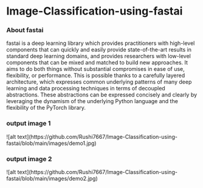 # Image-Classification-using-fastai

<h3>About fastai</h3>
<p>
fastai is a deep learning library which provides practitioners with high-level components that can quickly and easily provide state-of-the-art results in standard deep learning domains, and provides researchers with low-level components that can be mixed and matched to build new approaches. It aims to do both things without substantial compromises in ease of use, flexibility, or performance. This is possible thanks to a carefully layered architecture, which expresses common underlying patterns of many deep learning and data processing techniques in terms of decoupled abstractions. These abstractions can be expressed concisely and clearly by leveraging the dynamism of the underlying Python language and the flexibility of the PyTorch library.
</p>

<h3>output image 1</h3>
![alt text](https://github.com/Rushi7667/Image-Classification-using-fastai/blob/main/images/demo1.jpg)

<h3>output image 2</h3>
![alt text](https://github.com/Rushi7667/Image-Classification-using-fastai/blob/main/images/demo2.jpg)
